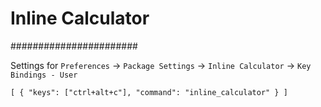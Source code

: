 # Inline Calculator
#######################

Settings for `Preferences` -> `Package Settings` -> `Inline Calculator` ->
`Key Bindings - User`

`
[
  {
    "keys": ["ctrl+alt+c"], "command": "inline_calculator"
  }
]
`